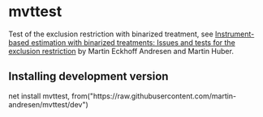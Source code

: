 # mvttest

Test of the exclusion restriction with binarized treatment, see <a href="https://drive.google.com/file/d/1w4ki6wckaaZPaa7_BlmyeMrXG7dF7bnY/view?usp=sharing">Instrument-based estimation with binarized treatments: Issues and tests for the exclusion restriction</a> by Martin Eckhoff Andresen and Martin Huber.

<h2>Installing development version</h2>
net install mvttest, from("https://raw.githubusercontent.com/martin-andresen/mvttest/dev")
